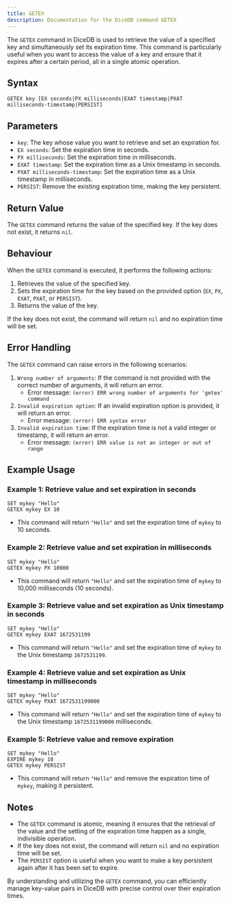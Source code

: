 ```yaml
---
title: GETEX
description: Documentation for the DiceDB command GETEX
---
```


The `GETEX` command in DiceDB is used to retrieve the value of a specified key and simultaneously set its expiration time. This command is particularly useful when you want to access the value of a key and ensure that it expires after a certain period, all in a single atomic operation.

## Syntax

```
GETEX key [EX seconds|PX milliseconds|EXAT timestamp|PXAT milliseconds-timestamp|PERSIST]
```

## Parameters

- `key`: The key whose value you want to retrieve and set an expiration for.
- `EX seconds`: Set the expiration time in seconds.
- `PX milliseconds`: Set the expiration time in milliseconds.
- `EXAT timestamp`: Set the expiration time as a Unix timestamp in seconds.
- `PXAT milliseconds-timestamp`: Set the expiration time as a Unix timestamp in milliseconds.
- `PERSIST`: Remove the existing expiration time, making the key persistent.

## Return Value

The `GETEX` command returns the value of the specified key. If the key does not exist, it returns `nil`.

## Behaviour

When the `GETEX` command is executed, it performs the following actions:

1. Retrieves the value of the specified key.
2. Sets the expiration time for the key based on the provided option (`EX`, `PX`, `EXAT`, `PXAT`, or `PERSIST`).
3. Returns the value of the key.

If the key does not exist, the command will return `nil` and no expiration time will be set.

## Error Handling

The `GETEX` command can raise errors in the following scenarios:

1. `Wrong number of arguments`: If the command is not provided with the correct number of arguments, it will return an error.
   - Error message: `(error) ERR wrong number of arguments for 'getex' command`
2. `Invalid expiration option`: If an invalid expiration option is provided, it will return an error.
   - Error message: `(error) ERR syntax error`
3. `Invalid expiration time`: If the expiration time is not a valid integer or timestamp, it will return an error.
   - Error message: `(error) ERR value is not an integer or out of range`

## Example Usage

### Example 1: Retrieve value and set expiration in seconds

```DiceDB
SET mykey "Hello"
GETEX mykey EX 10
```

- This command will return `"Hello"` and set the expiration time of `mykey` to 10 seconds.

### Example 2: Retrieve value and set expiration in milliseconds

```DiceDB
SET mykey "Hello"
GETEX mykey PX 10000
```

- This command will return `"Hello"` and set the expiration time of `mykey` to 10,000 milliseconds (10 seconds).

### Example 3: Retrieve value and set expiration as Unix timestamp in seconds

```DiceDB
SET mykey "Hello"
GETEX mykey EXAT 1672531199
```

- This command will return `"Hello"` and set the expiration time of `mykey` to the Unix timestamp `1672531199`.

### Example 4: Retrieve value and set expiration as Unix timestamp in milliseconds

```DiceDB
SET mykey "Hello"
GETEX mykey PXAT 1672531199000
```

- This command will return `"Hello"` and set the expiration time of `mykey` to the Unix timestamp `1672531199000` milliseconds.

### Example 5: Retrieve value and remove expiration

```DiceDB
SET mykey "Hello"
EXPIRE mykey 10
GETEX mykey PERSIST
```

- This command will return `"Hello"` and remove the expiration time of `mykey`, making it persistent.

## Notes

- The `GETEX` command is atomic, meaning it ensures that the retrieval of the value and the setting of the expiration time happen as a single, indivisible operation.
- If the key does not exist, the command will return `nil` and no expiration time will be set.
- The `PERSIST` option is useful when you want to make a key persistent again after it has been set to expire.

By understanding and utilizing the `GETEX` command, you can efficiently manage key-value pairs in DiceDB with precise control over their expiration times.

